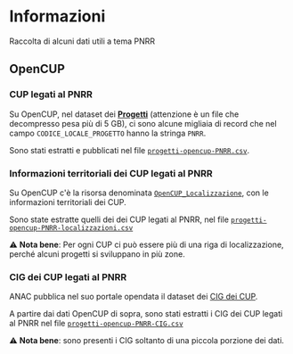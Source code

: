 # Informazioni

Raccolta di alcuni dati utili a tema PNRR

## OpenCUP

### CUP legati al PNRR

Su OpenCUP, nel dataset dei [**Progetti**](https://dati.anticorruzione.it/opendata/download/dataset/cup/filesystem/cup_csv_0.zip) (attenzione è un file che decompresso pesa più di 5 GB), ci sono alcune migliaia di record che nel campo `CODICE_LOCALE_PROGETTO` hanno la stringa `PNRR`.

Sono stati estratti e pubblicati nel file [`progetti-opencup-PNRR.csv`](dati/progetti-opencup/progetti-opencup-PNRR.csv).

### Informazioni territoriali dei CUP legati al PNRR

Su OpenCUP c'è la risorsa denominata [`OpenCUP_Localizzazione`](https://opencup.gov.it/documents/21195/117121/OpenCUP_Localizzazione.zip), con le informazioni territoriali dei CUP.

Sono state estratte quelli dei dei CUP legati al PNRR, nel file [`progetti-opencup-PNRR-localizzazioni.csv`](dati/progetti-opencup/progetti-opencup-PNRR-localizzazioni.csv)

⚠️ **Nota bene**: Per ogni CUP ci può essere più di una riga di localizzazione, perché alcuni progetti si sviluppano in più zone.

### CIG dei CUP legati al PNRR

ANAC pubblica nel suo portale opendata il dataset dei [CIG dei CUP](https://dati.anticorruzione.it/opendata/download/dataset/cup/filesystem/cup_csv_0.zip).

A partire dai dati OpenCUP di sopra, sono stati estratti i CIG dei CUP legati al PNRR nel file [`progetti-opencup-PNRR-CIG.csv`](dati/progetti-opencup/progetti-opencup-PNRR-CIG.csv)

⚠️ **Nota bene**: sono presenti i CIG soltanto di una piccola porzione dei dati.
